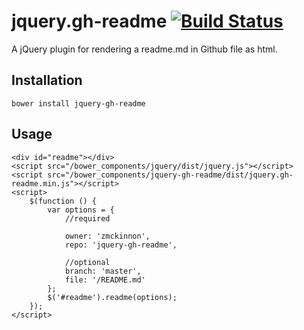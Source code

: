 jquery.gh-readme [![Build Status](https://travis-ci.org/zmckinnon/jquery-gh-readme.png)](https://travis-ci.org/zmckinnon/jquery-gh-readme)
================

A jQuery plugin for rendering a readme.md in Github file as html.

## Installation ##

	bower install jquery-gh-readme

## Usage ##

	<div id="readme"></div>
	<script src="/bower_components/jquery/dist/jquery.js"></script>
	<script src="/bower_components/jquery-gh-readme/dist/jquery.gh-readme.min.js"></script>
	<script>
		$(function () {
			var options = {
				//required
				
				owner: 'zmckinnon',
				repo: 'jquery-gh-readme',
				
				//optional
				branch: 'master',
				file: '/README.md'
			};
			$('#readme').readme(options);
		});
	</script>
